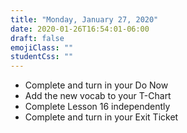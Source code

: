 ```yaml
---
title: "Monday, January 27, 2020"
date: 2020-01-26T16:54:01-06:00
draft: false
emojiClass: ""
studentCss: ""
---
```


- Complete and turn in your Do Now
- Add the new vocab to your T-Chart
- Complete Lesson 16 independently
- Complete and turn in your Exit Ticket